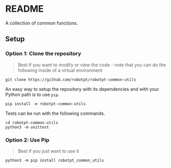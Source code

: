 README
======

A collection of common functions.

Setup
-----

### Option 1: Clone the repository

> Best if you want to modify or view the code - note that you can do the following inside of a virtual environment

    git clone https://github.com/robotpt/robotpt-common-utils
    
An easy way to setup the repository with its dependencies and with your Python path
is to use `pip`.  

    pip install -e robotpt-common-utils

Tests can be run with the following commands.
    
    cd robotpt-common-utils
    python3 -m unittest

### Option 2: Use Pip

> Best if you just want to use it

    python3 -m pip install robotpt_common_utils
